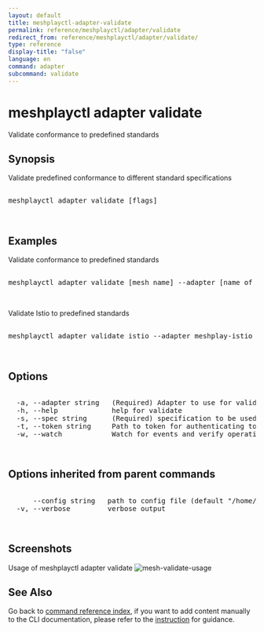 ```yaml
---
layout: default
title: meshplayctl-adapter-validate
permalink: reference/meshplayctl/adapter/validate
redirect_from: reference/meshplayctl/adapter/validate/
type: reference
display-title: "false"
language: en
command: adapter
subcommand: validate
---
```


# meshplayctl adapter validate

Validate conformance to predefined standards

## Synopsis

Validate predefined conformance to different standard specifications
<pre class='codeblock-pre'>
<div class='codeblock'>
meshplayctl adapter validate [flags]

</div>
</pre> 

## Examples

Validate conformance to predefined standards
<pre class='codeblock-pre'>
<div class='codeblock'>
meshplayctl adapter validate [mesh name] --adapter [name of the adapter] --tokenPath [path to token for authentication] --spec [specification to be used for conformance test] --namespace [namespace to be used]

</div>
</pre> 

Validate Istio to predefined standards
<pre class='codeblock-pre'>
<div class='codeblock'>
meshplayctl adapter validate istio --adapter meshplay-istio --spec smi

</div>
</pre> 

## Options

<pre class='codeblock-pre'>
<div class='codeblock'>
  -a, --adapter string   (Required) Adapter to use for validation (default "meshplay-nsm")
  -h, --help             help for validate
  -s, --spec string      (Required) specification to be used for conformance test (smi/istio-vet) (default "smi")
  -t, --token string     Path to token for authenticating to Meshplay API
  -w, --watch            Watch for events and verify operation (in beta testing)

</div>
</pre>

## Options inherited from parent commands

<pre class='codeblock-pre'>
<div class='codeblock'>
      --config string   path to config file (default "/home/runner/.meshplay/config.yaml")
  -v, --verbose         verbose output

</div>
</pre>

## Screenshots

Usage of meshplayctl adapter validate
![mesh-validate-usage](/assets/img/meshplayctl/mesh-validate.png)

## See Also

Go back to [command reference index](/reference/meshplayctl/), if you want to add content manually to the CLI documentation, please refer to the [instruction](/project/contributing/contributing-cli#preserving-manually-added-documentation) for guidance.
